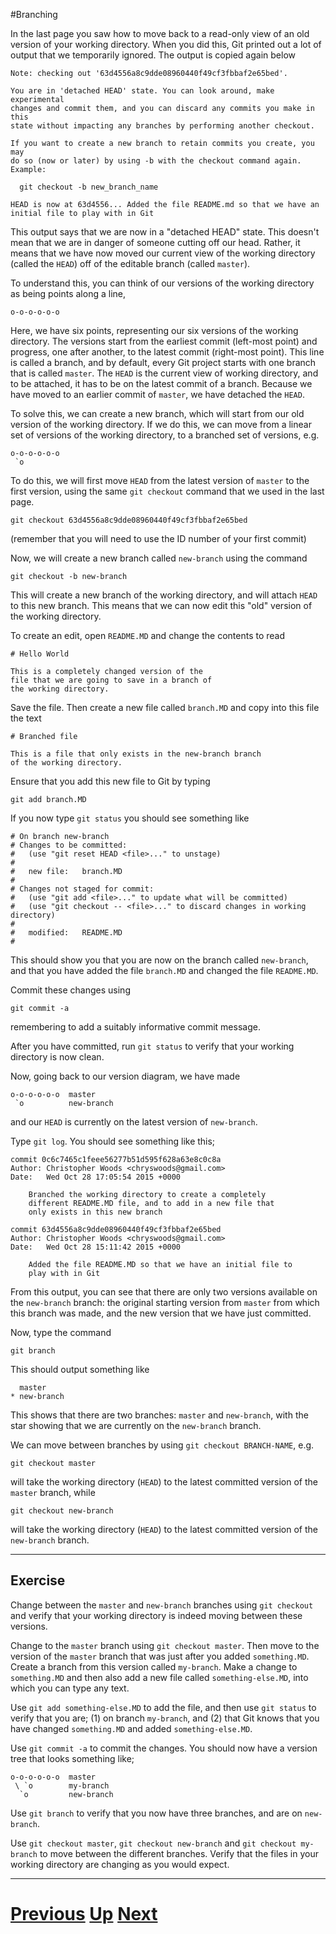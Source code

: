 #Branching

In the last page you saw how to move back to a read-only view of an
old version of your working directory. When you did this, Git printed
out a lot of output that we temporarily ignored. The output is copied
again below

```
Note: checking out '63d4556a8c9dde08960440f49cf3fbbaf2e65bed'.

You are in 'detached HEAD' state. You can look around, make experimental
changes and commit them, and you can discard any commits you make in this
state without impacting any branches by performing another checkout.

If you want to create a new branch to retain commits you create, you may
do so (now or later) by using -b with the checkout command again. Example:

  git checkout -b new_branch_name

HEAD is now at 63d4556... Added the file README.md so that we have an initial file to play with in Git
```

This output says that we are now in a "detached HEAD" state. This doesn't
mean that we are in danger of someone cutting off our head. Rather, it means
that we have now moved our current view of the working directory (called the `HEAD`)
off of the editable branch (called `master`).

To understand this, you can think of our versions of the working directory
as being points along a line,

```
o-o-o-o-o-o
```

Here, we have six points, representing our six versions of the working directory.
The versions start from the earliest commit (left-most point) and progress, one
after another, to the latest commit (right-most point). This line is called
a branch, and by default, every Git project starts with one branch that is called
`master`. The `HEAD` is the current view of working directory, and to be attached,
it has to be on the latest commit of a branch. Because we have moved to an earlier
commit of `master`, we have detached the `HEAD`.

To solve this, we can create a new branch, which will start from our old version
of the working directory. If we do this, we can move from a linear set of versions
of the working directory, to a branched set of versions, e.g.

```
o-o-o-o-o-o
 `o
```

To do this, we will first move `HEAD` from the latest version of `master` to
the first version, using the same `git checkout` command that we used in the 
last page.

```
git checkout 63d4556a8c9dde08960440f49cf3fbbaf2e65bed
```

(remember that you will need to use the ID number of your first commit)

Now, we will create a new branch called `new-branch` using the command

```
git checkout -b new-branch
```

This will create a new branch of the working directory, and will attach
`HEAD` to this new branch. This means that we can now edit this "old" 
version of the working directory.

To create an edit, open `README.MD` and change the contents to read

```
# Hello World

This is a completely changed version of the
file that we are going to save in a branch of
the working directory.
```

Save the file. Then create a new file called `branch.MD` and copy
into this file the text

```
# Branched file

This is a file that only exists in the new-branch branch
of the working directory.
```

Ensure that you add this new file to Git by typing

```
git add branch.MD
```

If you now type `git status` you should see something like

```
# On branch new-branch
# Changes to be committed:
#   (use "git reset HEAD <file>..." to unstage)
#
#	new file:   branch.MD
#
# Changes not staged for commit:
#   (use "git add <file>..." to update what will be committed)
#   (use "git checkout -- <file>..." to discard changes in working directory)
#
#	modified:   README.MD
#
```

This should show you that you are now on the branch called `new-branch`, and
that you have added the file `branch.MD` and changed the file `README.MD`.

Commit these changes using

```
git commit -a
```

remembering to add a suitably informative commit message.

After you have committed, run `git status` to verify that your
working directory is now clean.

Now, going back to our version diagram, we have made

```
o-o-o-o-o-o  master
 `o          new-branch
```

and our `HEAD` is currently on the latest version of `new-branch`.

Type `git log`. You should see something like this;

```
commit 0c6c7465c1feee56277b51d595f628a63e8c0c8a
Author: Christopher Woods <chryswoods@gmail.com>
Date:   Wed Oct 28 17:05:54 2015 +0000

    Branched the working directory to create a completely
    different README.MD file, and to add in a new file that
    only exists in this new branch

commit 63d4556a8c9dde08960440f49cf3fbbaf2e65bed
Author: Christopher Woods <chryswoods@gmail.com>
Date:   Wed Oct 28 15:11:42 2015 +0000

    Added the file README.MD so that we have an initial file to
    play with in Git
```

From this output, you can see that there are only two versions
available on the `new-branch` branch: the original starting version
from `master` from which this branch was made, and the new version
that we have just committed.

Now, type the command

```
git branch
```

This should output something like

```
  master
* new-branch
```

This shows that there are two branches: `master` and `new-branch`, with
the star showing that we are currently on the `new-branch` branch.

We can move between branches by using `git checkout BRANCH-NAME`, e.g.

```
git checkout master
```

will take the working directory (`HEAD`) to the latest committed version of the `master` branch, while

```
git checkout new-branch
```

will take the working directory (`HEAD`) to the latest committed version of the `new-branch` branch.

***

## Exercise

Change between the `master` and `new-branch` branches using `git checkout` and
verify that your working directory is indeed moving between these versions.

Change to the `master` branch using `git checkout master`. Then move to the version
of the `master` branch that was just after you added `something.MD`. Create
a branch from this version called `my-branch`. Make a change to `something.MD` and
then also add a new file called `something-else.MD`, into which you can type any
text.

Use `git add something-else.MD` to add the file, and then use `git status` to 
verify that you are; (1) on branch `my-branch`, and (2) that Git knows that you have
changed `something.MD` and added `something-else.MD`.

Use `git commit -a` to commit the changes. You should now have a version tree
that looks something like;

```
o-o-o-o-o-o  master
 \ `o        my-branch
  `o         new-branch
```

Use `git branch` to verify that you now have three branches, and are on `new-branch`.

Use `git checkout master`, `git checkout new-branch` and `git checkout my-branch`
to move between the different branches. Verify that the files in your working directory
are changing as you would expect.

***

# [Previous](versions.md) [Up](README.md) [Next](renaming.md)


